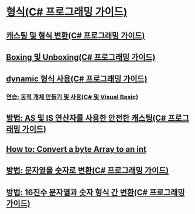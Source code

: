 # [형식(C# 프로그래밍 가이드)](index.md)
## [캐스팅 및 형식 변환(C# 프로그래밍 가이드)](casting-and-type-conversions.md)
## [Boxing 및 Unboxing(C# 프로그래밍 가이드)](boxing-and-unboxing.md)
## [dynamic 형식 사용(C# 프로그래밍 가이드)](using-type-dynamic.md)
### [연습: 동적 개체 만들기 및 사용(C# 및 Visual Basic)](walkthrough-creating-and-using-dynamic-objects.md)
## [방법: AS 및 IS 연산자를 사용한 안전한 캐스팅(C# 프로그래밍 가이드)](how-to-safely-cast-by-using-as-and-is-operators.md)
## [How to: Convert a byte Array to an int](TocOutOfQuery)
## [방법: 문자열을 숫자로 변환(C# 프로그래밍 가이드)](how-to-convert-a-string-to-a-number.md)
## [방법: 16진수 문자열과 숫자 형식 간 변환(C# 프로그래밍 가이드)](how-to-convert-between-hexadecimal-strings-and-numeric-types.md)
